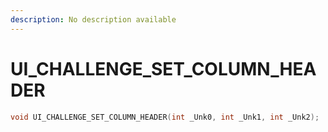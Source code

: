 ```yaml
---
description: No description available 
---
```


# UI_CHALLENGE_SET_COLUMN_HEADER

```cpp
void UI_CHALLENGE_SET_COLUMN_HEADER(int _Unk0, int _Unk1, int _Unk2);
```